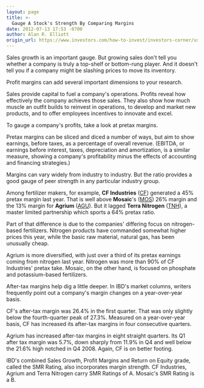 ```yaml
---
layout: page
title: >-
  Gauge A Stock's Strength By Comparing Margins
date: 2012-07-13 17:53 -0700
author: Alan R. Elliott
origin_url: https://www.investors.com/how-to-invest/investors-corner/use-margins-to-compare-company-earnings-strength/
---
```


Sales growth is an important gauge. But growing sales don't tell you whether a company is truly a top-shelf or bottom-rung player. And it doesn't tell you if a company might be slashing prices to move its inventory.

Profit margins can add several important dimensions to your research.

Sales provide capital to fuel a company's operations. Profits reveal how effectively the company achieves those sales. They also show how much muscle an outfit builds to reinvest in operations, to develop and market new products, and to offer employees incentives to innovate and excel.

To gauge a company's profits, take a look at pretax margins.

Pretax margins can be sliced and diced a number of ways, but aim to show earnings, before taxes, as a percentage of overall revenue. (EBITDA, or earnings before interest, taxes, depreciation and amortization, is a similar measure, showing a company's profitability minus the effects of accounting and financing strategies.)

Margins can vary widely from industry to industry. But the ratio provides a good gauge of peer strength in any particular industry group.

Among fertilizer makers, for example, **CF Industries** ([CF](https://research.investors.com/quote.aspx?symbol=CF)) generated a 45% pretax margin last year. That is well above **Mosaic**'s ([MOS](https://research.investors.com/quote.aspx?symbol=MOS)) 26% margin and the 13% margin for **Agrium** ([AGU](https://research.investors.com/quote.aspx?symbol=AGU)). But it lagged **Terra Nitrogen** ([TNH](https://research.investors.com/quote.aspx?symbol=TNH)), a master limited partnership which sports a 64% pretax ratio.

Part of that difference is due to the companies' differing focus on nitrogen-based fertilizers. Nitrogen products have commanded somewhat higher prices this year, while the basic raw material, natural gas, has been unusually cheap.

Agrium is more diversified, with just over a third of its pretax earnings coming from nitrogen last year. Nitrogen was more than 90% of CF Industries' pretax take. Mosaic, on the other hand, is focused on phosphate and potassium-based fertilizers.

After-tax margins help dig a little deeper. In IBD's market columns, writers frequently point out a company's margin changes on a year-over-year basis.

CF's after-tax margin was 26.4% in the first quarter. That was only slightly below the fourth-quarter peak of 27.3%. Measured on a year-over-year basis, CF has increased its after-tax margins in four consecutive quarters.

Agrium has increased after-tax margins in eight straight quarters. Its Q1 after tax margin was 5.7%, down sharply from 11.9% in Q4 and well below the 21.6% high notched in Q4 2008. Again, CF is on better footing.

IBD's combined Sales Growth, Profit Margins and Return on Equity grade, called the SMR Rating, also incorporates margin strength. CF Industries, Agrium and Terra Nitrogen carry SMR Ratings of A. Mosaic's SMR Rating is a B.
